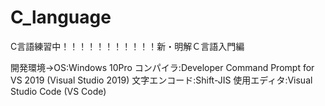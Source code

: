 # C_language
C言語練習中！！！！！！！！！！！新・明解Ｃ言語入門編

開発環境→OS:Windows 10Pro
        コンパイラ:Developer Command Prompt for VS 2019 (Visual Studio 2019)
        文字エンコード:Shift-JIS
        使用エディタ:Visual Studio Code (VS Code)
